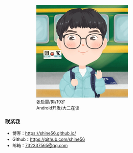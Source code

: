 <link rel="stylesheet" type="text/css" href="this.css" />

<div style="width: 300px; margin: auto">
	<img src="header.jpg" class="my-header" />
	<div class="my-name">张启雷/男/19岁</div>
	<div class="my-job">Android开发/大二在读</div>
	
</div>


<!-- * 博客：[https://shine56.github.io](https://shine56.github.io)
* Github：[https://github.com/shine56](https://github.com/shine56)
* QQ：[732337565](732337565) -->
### 联系我
<ul class="my-ul">
	<li>博客：<a href="https://shine56.github.io">https://shine56.github.io/</a> </li>
	<li>Github：<a href="https://github.com/shine56">https://github.com/shine56</a></li>
	<li>邮箱：<a href="#">732337565@qq.com</a></li>
</ul>

